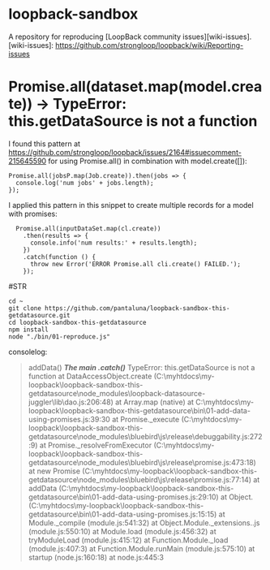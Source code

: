 # loopback-sandbox
A repository for reproducing [LoopBack community issues][wiki-issues].
[wiki-issues]: https://github.com/strongloop/loopback/wiki/Reporting-issues

# Promise.all(dataset.map(model.create)) -> TypeError: this.getDataSource is not a function

I found this pattern at https://github.com/strongloop/loopback/issues/2164#issuecomment-215645590
for using Promise.all() in combination with model.create([]):
```
Promise.all(jobsP.map(Job.create)).then(jobs => {
  console.log('num jobs' + jobs.length);
});
```

I applied this pattern in this snippet to create multiple records for a model with promises:
```
  Promise.all(inputDataSet.map(cl.create))
    .then(results => {
      console.info('num results:' + results.length);
    })
    .catch(function () {
      throw new Error('ERROR Promise.all cli.create() FAILED.');
    });
```

#STR
```
cd ~
git clone https://github.com/pantaluna/loopback-sandbox-this-getdatasource.git
cd loopback-sandbox-this-getdatasource
npm install
node "./bin/01-reproduce.js"
```

consolelog:
> addData()
***The main .catch()***
TypeError: this.getDataSource is not a function
    at DataAccessObject.create (C:\myhtdocs\my-loopback\loopback-sandbox-this-getdatasource\node_modules\loopback-datasource-juggler\lib\dao.js:206:48)
    at Array.map (native)
    at C:\myhtdocs\my-loopback\loopback-sandbox-this-getdatasource\bin\01-add-data-using-promises.js:39:30
    at Promise._execute (C:\myhtdocs\my-loopback\loopback-sandbox-this-getdatasource\node_modules\bluebird\js\release\debuggability.js:272:9)
    at Promise._resolveFromExecutor (C:\myhtdocs\my-loopback\loopback-sandbox-this-getdatasource\node_modules\bluebird\js\release\promise.js:473:18)
    at new Promise (C:\myhtdocs\my-loopback\loopback-sandbox-this-getdatasource\node_modules\bluebird\js\release\promise.js:77:14)
    at addData (C:\myhtdocs\my-loopback\loopback-sandbox-this-getdatasource\bin\01-add-data-using-promises.js:29:10)
    at Object.<anonymous> (C:\myhtdocs\my-loopback\loopback-sandbox-this-getdatasource\bin\01-add-data-using-promises.js:15:15)
    at Module._compile (module.js:541:32)
    at Object.Module._extensions..js (module.js:550:10)
    at Module.load (module.js:456:32)
    at tryModuleLoad (module.js:415:12)
    at Function.Module._load (module.js:407:3)
    at Function.Module.runMain (module.js:575:10)
    at startup (node.js:160:18)
    at node.js:445:3

